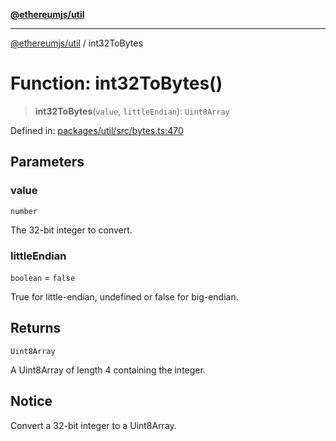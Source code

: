 [**@ethereumjs/util**](../README.md)

***

[@ethereumjs/util](../README.md) / int32ToBytes

# Function: int32ToBytes()

> **int32ToBytes**(`value`, `littleEndian`): `Uint8Array`

Defined in: [packages/util/src/bytes.ts:470](https://github.com/Dargon789/ethereumjs-monorepo/blob/master/packages/util/src/bytes.ts#L470)

## Parameters

### value

`number`

The 32-bit integer to convert.

### littleEndian

`boolean` = `false`

True for little-endian, undefined or false for big-endian.

## Returns

`Uint8Array`

A Uint8Array of length 4 containing the integer.

## Notice

Convert a 32-bit integer to a Uint8Array.
